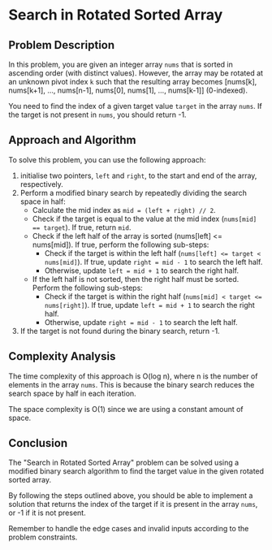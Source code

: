 # Search in Rotated Sorted Array

## Problem Description

In this problem, you are given an integer array `nums` that is sorted in ascending order (with distinct values). However, the array may be rotated at an unknown pivot index `k` such that the resulting array becomes [nums[k], nums[k+1], ..., nums[n-1], nums[0], nums[1], ..., nums[k-1]] (0-indexed).

You need to find the index of a given target value `target` in the array `nums`. If the target is not present in `nums`, you should return -1.

## Approach and Algorithm

To solve this problem, you can use the following approach:

1. initialise two pointers, `left` and `right`, to the start and end of the array, respectively.
2. Perform a modified binary search by repeatedly dividing the search space in half:
   - Calculate the mid index as `mid = (left + right) // 2`.
   - Check if the target is equal to the value at the mid index (`nums[mid] == target`). If true, return `mid`.
   - Check if the left half of the array is sorted (nums[left] <= nums[mid]). If true, perform the following sub-steps:
     - Check if the target is within the left half (`nums[left] <= target < nums[mid]`). If true, update `right = mid - 1` to search the left half.
     - Otherwise, update `left = mid + 1` to search the right half.
   - If the left half is not sorted, then the right half must be sorted. Perform the following sub-steps:
     - Check if the target is within the right half (`nums[mid] < target <= nums[right]`). If true, update `left = mid + 1` to search the right half.
     - Otherwise, update `right = mid - 1` to search the left half.
3. If the target is not found during the binary search, return -1.

## Complexity Analysis

The time complexity of this approach is O(log n), where n is the number of elements in the array `nums`. This is because the binary search reduces the search space by half in each iteration.

The space complexity is O(1) since we are using a constant amount of space.

## Conclusion

The "Search in Rotated Sorted Array" problem can be solved using a modified binary search algorithm to find the target value in the given rotated sorted array.

By following the steps outlined above, you should be able to implement a solution that returns the index of the target if it is present in the array `nums`, or -1 if it is not present.

Remember to handle the edge cases and invalid inputs according to the problem constraints.

